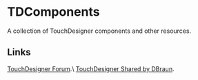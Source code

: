 # TDComponents
A collection of TouchDesigner components and other resources.

## Links

[TouchDesigner Forum](https://forum.derivative.ca/).\\
[TouchDesigner Shared by DBraun](https://github.com/DBraun/TouchDesigner_Shared/tree/master).
